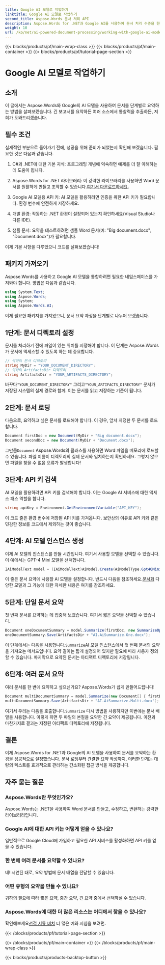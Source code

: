 ```yaml
---
title: Google AI 모델로 작업하기
linktitle: Google AI 모델로 작업하기
second_title: Aspose.Words 문서 처리 API
description: Aspose.Words for .NET과 Google AI를 사용하여 문서 처리 수준을 한 단계 높이고 간결한 요약을 손쉽게 만들어 보세요.
weight: 10
url: /ko/net/ai-powered-document-processing/working-with-google-ai-model/
---
```


{{< blocks/products/pf/main-wrap-class >}}
{{< blocks/products/pf/main-container >}}
{{< blocks/products/pf/tutorial-page-section >}}

# Google AI 모델로 작업하기

## 소개

이 글에서는 Aspose.Words와 Google의 AI 모델을 사용하여 문서를 단계별로 요약하는 방법을 살펴보겠습니다. 긴 보고서를 요약하든 여러 소스에서 통찰력을 추출하든, 저희가 도와드리겠습니다.

## 필수 조건

실제적인 부분으로 들어가기 전에, 성공을 위해 준비가 되었는지 확인해 보겠습니다. 필요한 것은 다음과 같습니다.

1. C#과 .NET에 대한 기본 지식: 프로그래밍 개념에 익숙하면 예제를 더 잘 이해하는 데 도움이 됩니다.
   
2.  Aspose.Words for .NET 라이브러리: 이 강력한 라이브러리를 사용하면 Word 문서를 원활하게 만들고 조작할 수 있습니다.[여기서 다운로드하세요](https://releases.aspose.com/words/net/).

3. Google AI 모델용 API 키: AI 모델을 활용하려면 인증을 위한 API 키가 필요합니다. 환경 변수에 안전하게 저장하세요.

4. 개발 환경: 작동하는 .NET 환경이 설정되어 있는지 확인하세요(Visual Studio나 다른 IDE).

5. 샘플 문서: 요약을 테스트하려면 샘플 Word 문서(예: "Big document.docx", "Document.docx")가 필요합니다.

이제 기본 사항을 다루었으니 코드를 살펴보겠습니다!

## 패키지 가져오기

Aspose.Words를 사용하고 Google AI 모델을 통합하려면 필요한 네임스페이스를 가져와야 합니다. 방법은 다음과 같습니다.

```csharp
using System.Text;
using Aspose.Words;
using System;
using Aspose.Words.AI;
```

이제 필요한 패키지를 가져왔으니, 문서 요약 과정을 단계별로 나누어 보겠습니다.

## 1단계: 문서 디렉토리 설정

문서를 처리하기 전에 파일이 있는 위치를 지정해야 합니다. 이 단계는 Aspose.Words가 문서에 액세스할 수 있도록 하는 데 중요합니다.

```csharp
// 귀하의 문서 디렉토리
string MyDir = "YOUR_DOCUMENT_DIRECTORY";
// 귀하의 ArtifactsDir 디렉토리
string ArtifactsDir = "YOUR_ARTIFACTS_DIRECTORY";
```

 바꾸다`"YOUR_DOCUMENT_DIRECTORY"` 그리고`"YOUR_ARTIFACTS_DIRECTORY"` 문서가 저장된 시스템의 실제 경로와 함께. 이는 문서를 읽고 저장하는 기준이 됩니다.

## 2단계: 문서 로딩

다음으로, 요약하고 싶은 문서를 로드해야 합니다. 이 경우, 앞서 지정한 두 문서를 로드합니다.

```csharp
Document firstDoc = new Document(MyDir + "Big document.docx");
Document secondDoc = new Document(MyDir + "Document.docx");
```

 그만큼`Document` Aspose.Words의 클래스를 사용하면 Word 파일을 메모리에 로드할 수 있습니다. 파일 이름이 디렉토리의 실제 문서와 일치하는지 확인하세요. 그렇지 않으면 파일을 찾을 수 없음 오류가 발생합니다!

## 3단계: API 키 검색

AI 모델을 활용하려면 API 키를 검색해야 합니다. 이는 Google AI 서비스에 대한 액세스 패스 역할을 합니다.

```csharp
string apiKey = Environment.GetEnvironmentVariable("API_KEY");
```

이 코드 줄은 환경 변수에 저장된 API 키를 가져옵니다. 보안상의 이유로 API 키와 같은 민감한 정보를 코드에서 제외하는 것이 좋습니다.

## 4단계: AI 모델 인스턴스 생성

이제 AI 모델의 인스턴스를 만들 시간입니다. 여기서 사용할 모델을 선택할 수 있습니다. 이 예에서는 GPT-4 Mini 모델을 선택합니다.

```csharp
IAiModelText model = (IAiModelText)AiModel.Create(AiModelType.Gpt4OMini).WithApiKey(apiKey);
```

 이 줄은 문서 요약에 사용할 AI 모델을 설정합니다. 반드시 다음을 참조하세요.[문서화](https://reference.aspose.com/words/net/) 다양한 모델과 그 기능에 대한 자세한 내용은 여기를 참조하세요.

## 5단계: 단일 문서 요약

첫 번째 문서를 요약하는 데 집중해 보겠습니다. 여기서 짧은 요약을 선택할 수 있습니다.

```csharp
Document oneDocumentSummary = model.Summarize(firstDoc, new SummarizeOptions() { SummaryLength = SummaryLength.Short });
oneDocumentSummary.Save(ArtifactsDir + "AI.AiSummarize.One.docx");
```

 이 단계에서는 다음을 사용합니다.`Summarize`AI 모델 인스턴스에서 첫 번째 문서의 요약을 가져오는 메서드입니다. 요약 길이는 짧게 설정되어 있지만 필요에 따라 사용자 정의할 수 있습니다. 마지막으로 요약된 문서는 아티팩트 디렉토리에 저장됩니다.

## 6단계: 여러 문서 요약

여러 문서를 한 번에 요약하고 싶으신가요? Aspose.Words가 쉽게 만들어드립니다!

```csharp
Document multiDocumentSummary = model.Summarize(new Document[] { firstDoc, secondDoc }, new SummarizeOptions() { SummaryLength = SummaryLength.Long });
multiDocumentSummary.Save(ArtifactsDir + "AI.AiSummarize.Multi.docx");
```

 여기서 우리는 다음을 호출합니다.`Summarize` 다시 방법을 사용하지만 이번에는 문서 배열을 사용합니다. 이렇게 하면 두 파일의 본질을 요약한 긴 요약이 제공됩니다. 이전과 마찬가지로 결과는 지정된 아티팩트 디렉토리에 저장됩니다.

## 결론

이제 Aspose.Words for .NET과 Google의 AI 모델을 사용하여 문서를 요약하는 환경을 성공적으로 설정했습니다. 문서 로딩부터 간결한 요약 작성까지, 이러한 단계는 대량의 텍스트를 효과적으로 관리하는 간소화된 접근 방식을 제공합니다.

## 자주 묻는 질문

### Aspose.Words란 무엇인가요?
Aspose.Words는 .NET을 사용하여 Word 문서를 만들고, 수정하고, 변환하는 강력한 라이브러리입니다.

### Google AI에 대한 API 키는 어떻게 얻을 수 있나요?
일반적으로 Google Cloud에 가입하고 필요한 API 서비스를 활성화하면 API 키를 얻을 수 있습니다.

### 한 번에 여러 문서를 요약할 수 있나요?
네! 시연된 대로, 요약 방법에 문서 배열을 전달할 수 있습니다.

### 어떤 유형의 요약을 만들 수 있나요?
귀하의 필요에 따라 짧은 요약, 중간 요약, 긴 요약 중에서 선택하실 수 있습니다.

### Aspose.Words에 대한 더 많은 리소스는 어디에서 찾을 수 있나요?
 확인해보세요[선적 서류 비치](https://reference.aspose.com/words/net/) 더 많은 예와 지침을 보려면.

{{< /blocks/products/pf/tutorial-page-section >}}

{{< /blocks/products/pf/main-container >}}
{{< /blocks/products/pf/main-wrap-class >}}

{{< blocks/products/products-backtop-button >}}
